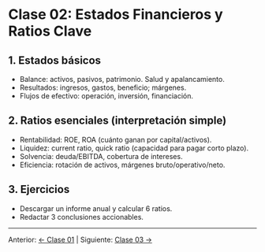 # Clase 02: Estados Financieros y Ratios Clave

## 1. Estados básicos
- Balance: activos, pasivos, patrimonio. Salud y apalancamiento.
- Resultados: ingresos, gastos, beneficio; márgenes.
- Flujos de efectivo: operación, inversión, financiación.

## 2. Ratios esenciales (interpretación simple)
- Rentabilidad: ROE, ROA (cuánto ganan por capital/activos).
- Liquidez: current ratio, quick ratio (capacidad para pagar corto plazo).
- Solvencia: deuda/EBITDA, cobertura de intereses.
- Eficiencia: rotación de activos, márgenes bruto/operativo/neto.

## 3. Ejercicios
- Descargar un informe anual y calcular 6 ratios.
- Redactar 3 conclusiones accionables.

---
Anterior: [← Clase 01](Clase_01_Introduccion_al_Analisis_Fundamental.md) | Siguiente: [Clase 03 →](Clase_03_Factores_Macroeconomicos_y_Noticias.md)

